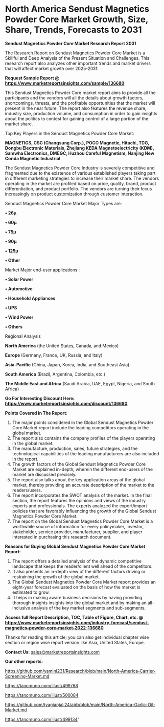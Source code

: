 # North America Sendust Magnetics Powder Core Market Growth, Size, Share, Trends, Forecasts to 2031

<strong>Sendust Magnetics Powder Core Market Research Report 2031</strong>

The Research Report on Sendust Magnetics Powder Core Market is a Skillful and Deep Analysis of the Present Situation and Challenges. This research report also analyzes other important trends and market drivers that will affect market growth over 2025-2031.

<strong>Request Sample Report @ <a href=https://www.marketreportsinsights.com/sample/136680>https://www.marketreportsinsights.com/sample/136680</a></strong>

This Sendust Magnetics Powder Core market report aims to provide all the participants and the vendors will all the details about growth factors, shortcomings, threats, and the profitable opportunities that the market will present in the near future. The report also features the revenue share, industry size, production volume, and consumption in order to gain insights about the politics to contest for gaining control of a large portion of the market share.

Top Key Players in the Sendust Magnetics Powder Core Market:

<strong>MAGNETICS, CSC (Changsung Corp.), POCO Magnetic, Hitachi, TDG, Dongbu Electronic Materials, Zhejiang KEDA Magnetoelectricity (KDM), Samwha Electronics, DMEGC, Huzhou Careful Magnetism, Nanjing New Conda Magnetic Industrial</strong>

The Sendust Magnetics Powder Core Industry is severely competitive and fragmented due to the existence of various established players taking part in different marketing strategies to increase their market share. The vendors operating in the market are profiled based on price, quality, brand, product differentiation, and product portfolio. The vendors are turning their focus increasingly on product customization through customer interaction.

Sendust Magnetics Powder Core Market Major Types are:

<strong>• 26µ

• 60µ

• 75µ

• 90µ

• 125µ

• Other</strong>

Market Major end-user applications :

<strong>• Solar Power

• Automotive

• Household Appliances

• UPS

• Wind Power

• Others</strong>

Regional Analysis

</u><strong><b>North America</b></strong> (the United States, Canada, and Mexico)

<strong><b>Europe </b></strong>(Germany, France, UK, Russia, and Italy)

<strong><b>Asia-Pacific</b></strong> (China, Japan, Korea, India, and Southeast Asia)

<strong><b>South America</b></strong> (Brazil, Argentina, Colombia, etc.)

<strong><b>The Middle East and Africa</b></strong> (Saudi Arabia, UAE, Egypt, Nigeria, and South Africa)

<strong>Go For Interesting Discount Here: <a href=https://www.marketreportsinsights.com/discount/136680>https://www.marketreportsinsights.com/discount/136680</a></strong>

<strong>Points Covered in The Report:</strong>
<ol>
  <li>The major points considered in the Global Sendust Magnetics Powder Core Market report include the leading competitors operating in the global market.</li>
  <li>The report also contains the company profiles of the players operating in the global market.</li>
  <li>The manufacture, production, sales, future strategies, and the technological capabilities of the leading manufacturers are also included in the report.</li>
  <li>The growth factors of the Global Sendust Magnetics Powder Core Market are explained in-depth, wherein the different end-users of the market are discussed precisely.</li>
  <li>The report also talks about the key application areas of the global market, thereby providing an accurate description of the market to the readers/users.</li>
  <li>The report incorporates the SWOT analysis of the market. In the final section, the report features the opinions and views of the industry experts and professionals. The experts analyzed the export/import policies that are favorably influencing the growth of the Global Sendust Magnetics Powder Core Market.</li>
  <li>The report on the Global Sendust Magnetics Powder Core Market is a worthwhile source of information for every policymaker, investor, stakeholder, service provider, manufacturer, supplier, and player interested in purchasing this research document.</li>
</ol>
<strong>Reasons for Buying Global Sendust Magnetics Powder Core Market Report:</strong>

<ol>
  <li>The report offers a detailed analysis of the dynamic competitive landscape that keeps the reader/client well ahead of the competitors.</li>
  <li>It also presents an in-depth view of the different factors driving or restraining the growth of the global market.</li>
  <li>The Global Sendust Magnetics Powder Core Market report provides an eight-year forecast evaluated on the basis of how the market is estimated to grow.</li>
  <li>It helps in making aware business decisions by having providing thorough insights insights into the global market and by making an all-inclusive analysis of the key market segments and sub-segments.</li>
</ol>
<strong>Access full Report Description, TOC, Table of Figure, Chart, etc. @ <a href=https://www.marketreportsinsights.com/industry-forecast/sendust-magnetics-powder-core-market-2022-136680>https://www.marketreportsinsights.com/industry-forecast/sendust-magnetics-powder-core-market-2022-136680</a></strong>


Thanks for reading this article; you can also get individual chapter wise section or region wise report version like Asia, United States, Europe.

<strong>Contact Us:</strong>
sales@marketreportsinsights.com

<strong>Our other reports:</strong>

<a href=https://github.com/yamini231/Research/blob/main/North-America-Carrier-Screening-Market.md>https://github.com/yamini231/Research/blob/main/North-America-Carrier-Screening-Market.md</a>

<a href=https://tanomuno.com/illust/499768>https://tanomuno.com/illust/499768</a>

<a href=https://tanomuno.com/illust/500084>https://tanomuno.com/illust/500084</a>

<a href=https://github.com/tyagianjali24/abb/blob/main/North-America-Garlic-Oil-Market.md>https://github.com/tyagianjali24/abb/blob/main/North-America-Garlic-Oil-Market.md</a>

<a href=https://tanomuno.com/illust/499134>https://tanomuno.com/illust/499134</a>"
